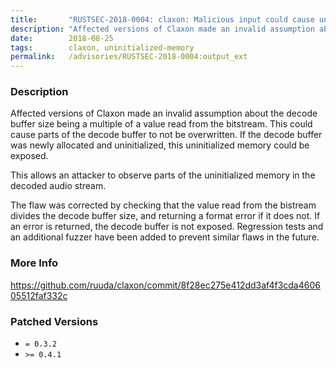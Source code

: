 ```yaml
---
title:       "RUSTSEC-2018-0004: claxon: Malicious input could cause uninitialized memory to be exposed"
description: "Affected versions of Claxon made an invalid assumption about the decode buffer size being a multiple of a value read from the bitstream. This could cause parts of the decode buffer to not be overwritten. If the decode buffer was newly allocated and uninitialized, this uninitialized memory could be exposed. This allows an attacker to observe parts of the uninitialized memory in the decoded audio stream. The flaw was corrected by checking that the value read from the bistream divides the decode buffer size, and returning a format error if it does not. If an error is returned, the decode buffer is not exposed. Regression tests and an additional fuzzer have been added to prevent similar flaws in the future."
date:        2018-08-25
tags:        claxon, uninitialized-memory
permalink:   /advisories/RUSTSEC-2018-0004:output_ext
---
```


### Description

Affected versions of Claxon made an invalid assumption about the decode buffer
size being a multiple of a value read from the bitstream. This could cause parts
of the decode buffer to not be overwritten. If the decode buffer was newly
allocated and uninitialized, this uninitialized memory could be exposed.

This allows an attacker to observe parts of the uninitialized memory in the
decoded audio stream.

The flaw was corrected by checking that the value read from the bistream divides
the decode buffer size, and returning a format error if it does not. If an error
is returned, the decode buffer is not exposed. Regression tests and an
additional fuzzer have been added to prevent similar flaws in the future.

### More Info

<https://github.com/ruuda/claxon/commit/8f28ec275e412dd3af4f3cda460605512faf332c>

### Patched Versions

- `= 0.3.2`
- `>= 0.4.1`

